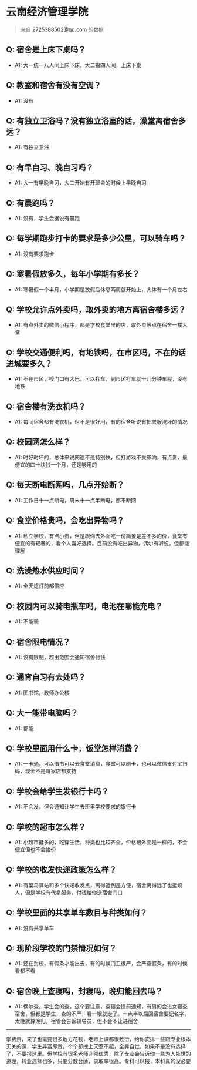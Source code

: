 # 云南经济管理学院
> 来自 2725388502@qq.com 的数据
## Q: 宿舍是上床下桌吗？
- A1: 大一统一八人间上床下床，大二搬四人间，上床下桌
## Q: 教室和宿舍有没有空调？
- A1: 没有
## Q: 有独立卫浴吗？没有独立浴室的话，澡堂离宿舍多远？
- A1: 有独立卫浴
## Q: 有早自习、晚自习吗？
- A1: 大一有早晚自习，大二开始有开班会的时候上早晚自习
## Q: 有晨跑吗？
- A1: 没有，学生会据说有晨跑
## Q: 每学期跑步打卡的要求是多少公里，可以骑车吗？
- A1: 没有要求跑步
## Q: 寒暑假放多久，每年小学期有多长？
- A1: 寒暑假一个半月，小学期是放假后休息两周就开始上，大体有一个月左右
## Q: 学校允许点外卖吗，取外卖的地方离宿舍楼多远？
- A1: 有点外卖的微信小程序，都是学校食堂里的店，取外卖等点在宿舍一楼大堂
## Q: 学校交通便利吗，有地铁吗，在市区吗，不在的话进城要多久？
- A1: 不在市区，校门口有大巴，可以打车，到市区打车就十几分钟车程，没有地铁
## Q: 宿舍楼有洗衣机吗？
- A1: 每间宿舍都有洗衣机，但不是很好用，有的宿舍听说有把衣服洗坏的情况
## Q: 校园网怎么样？
- A1: 时好时坏的，总体来说网速不是特别快，但打游戏不受影响，有点贵，最便宜的四十块钱一个月，还是够用的
## Q: 每天断电断网吗，几点开始断？
- A1: 工作日十一点断电，周末十一点半断电，都不断网
## Q: 食堂价格贵吗，会吃出异物吗？
- A1: 私立学校，有点小贵，但是跟你去外面吃一份简餐是差不多的价，食堂有便宜的有轻奢的，看个人喜好选择。目前没有吃出异物，偶尔有听说，但都能理解
## Q: 洗澡热水供应时间？
- A1: 全天熄灯前都供应
## Q: 校园内可以骑电瓶车吗，电池在哪能充电？
- A1: 不能骑
## Q: 宿舍限电情况？
- A1: 没有限制，超出范围会通知宿舍付钱
## Q: 通宵自习有去处吗？
- A1: 图书馆，教师办公楼
## Q: 大一能带电脑吗？
- A1: 都能
## Q: 学校里面用什么卡，饭堂怎样消费？
- A1: 一卡通，可以借书可以去食堂消费，食堂可以刷卡，也可以微信支付宝扫码，现金不是每家店都支持
## Q: 学校会给学生发银行卡吗？
- A1: 不会发，但会通知让学生去班里学校要求的银行卡
## Q: 学校的超市怎么样？
- A1: 小超市挺多的，吃穿生活，种类也比较齐全，价格跟外面是一样的，不会便宜但也不会抬价
## Q: 学校的收发快递政策怎么样？
- A1: 有菜鸟驿站和多个快递收发点，离得近倒是方便，宿舍离得远了也挺烦人，但是学校有代拿服务，付钱给你送宿舍门口
## Q: 学校里面的共享单车数目与种类如何？
- A1: 没有共享单车
## Q: 现阶段学校的门禁情况如何？
- A1: 还在封校，有假条才能出去，有的时候门卫很严，会严查假条，有的时候看都不看
## Q: 宿舍晚上查寝吗，封寝吗，晚归能回去吗？
- A1: 偶尔查，学生会的查，这个要注意，查寝会提前通知，有男的会进女寝查宿舍，但都是学生，查的不严，看一眼就走了。十点半以后回宿舍要记名字，太晚就算晚归，宿管会告诉辅导员，但不会不让进宿舍
***
学费贵，来了也需要很多地方花钱，老师上课都很敷衍，给你安排一些跟专业根本无关的课，学生非富即贵，个个都拽上天惹不起，全靠自觉，如果不是没有选择了，不要报这里。但学校有很多老师非常优秀，除了专业会告诉你一些为人处世的道理，转业选择也多，只要分数合适，录取率很高。专科可以报，本科真的没必要